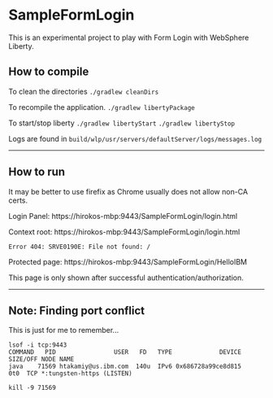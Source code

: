 # SampleFormLogin

This is an experimental project to play with Form Login with WebSphere Liberty.

## How to compile

To clean the directories
`./gradlew cleanDirs`

To recompile the application.
`./gradlew libertyPackage`

To start/stop liberty
`./gradlew libertyStart`
`./gradlew libertyStop`

Logs are found in 
`build/wlp/usr/servers/defaultServer/logs/messages.log`

---
## How to run

It may be better to use firefix as Chrome usually does not allow non-CA certs. 

Login Panel: https://hirokos-mbp:9443/SampleFormLogin/login.html

Context root: https://hirokos-mbp:9443/SampleFormLogin/login.html
```
Error 404: SRVE0190E: File not found: /
```
Protected page: https://hirokos-mbp:9443/SampleFormLogin/HelloIBM

This page is only shown after successful authentication/authorization. 

---
## Note: Finding port conflict

This is just for me to remember... 
```
lsof -i tcp:9443
COMMAND   PID                USER   FD   TYPE             DEVICE SIZE/OFF NODE NAME
java    71569 htakamiy@us.ibm.com  140u  IPv6 0x686728a99ce8d815      0t0  TCP *:tungsten-https (LISTEN)

kill -9 71569
```


